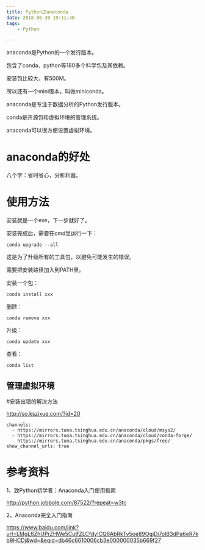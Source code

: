 ```yaml
---
title: Python之anaconda
date: 2018-06-30 19:11:40
tags:
	- Python

---
```




anaconda是Python的一个发行版本。

包含了conda、python等180多个科学包及其依赖。

安装包比较大，有500M。

所以还有一个mini版本，叫做miniconda。

anaconda是专注于数据分析的Python发行版本。

conda是开源包和虚拟环境的管理系统。

anaconda可以很方便设置虚拟环境。



# anaconda的好处

八个字：省时省心，分析利器。

# 使用方法

安装就是一个exe，下一步就好了。

安装完成后，需要在cmd里运行一下：

```
conda upgrade --all
```

这是为了升级所有的工具包，以避免可能发生的错误。

需要把安装路径加入到PATH里。

安装一个包：

```
conda install xxx
```

删除：

```
conda remove xxx
```

升级：

```
conda update xxx
```

查看：

```
conda list
```



## 管理虚拟环境





#安装出错的解决方法

http://so.kszixue.com/?id=20

```
channels:
  - https://mirrors.tuna.tsinghua.edu.cn/anaconda/cloud/msys2/
  - https://mirrors.tuna.tsinghua.edu.cn/anaconda/cloud/conda-forge/
  - https://mirrors.tuna.tsinghua.edu.cn/anaconda/pkgs/free/
show_channel_urls: true
```



# 参考资料

1、致Python初学者：Anaconda入门使用指南

http://python.jobbole.com/87522/?repeat=w3tc

2、Anaconda完全入门指南

https://www.baidu.com/link?url=LMgL6ZhUPrZHWe5CutfZLCfdyICQ6AbRkTv5oe89OgjDi7olB3dPa6eR7kb9HCDj&wd=&eqid=db46c6610006cb3e000000035b669f27